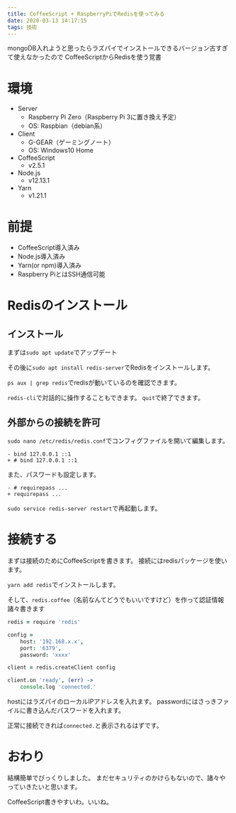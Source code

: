 ```yaml
---
title: CoffeeScript + RaspberryPiでRedisを使ってみる
date: 2020-03-13 14:17:15
tags: 技術
---
```


mongoDB入れようと思ったらラズパイでインストールできるバージョン古すぎて使えなかったので
CoffeeScriptからRedisを使う覚書

# 環境

- Server
  - Raspberry Pi Zero（Raspberry Pi 3に置き換え予定）
  - OS: Raspbian（debian系）
- Client
  - G-GEAR（ゲーミングノート）
  - OS: Windows10 Home
- CoffeeScript
  - v2.5.1
- Node.js
  - v12.13.1
- Yarn
  - v1.21.1

# 前提

- CoffeeScript導入済み
- Node.js導入済み
- Yarn(or npm)導入済み
- Raspberry PiとはSSH通信可能

# Redisのインストール

## インストール

まずは`sudo apt update`でアップデート

その後に`sudo apt install redis-server`でRedisをインストールします。

`ps aux | grep redis`でredisが動いているのを確認できます。

`redis-cli`で対話的に操作することもできます。
`quit`で終了できます。

## 外部からの接続を許可

`sudo nano /etc/redis/redis.conf`でコンフィグファイルを開いて編集します。

```
- bind 127.0.0.1 ::1
+ # bind 127.0.0.1 ::1
```

また、パスワードも設定します。

```
- # requirepass ...
+ requirepass ...
```

`sudo service redis-server restart`で再起動します。

# 接続する

まずは接続のためにCoffeeScriptを書きます。
接続にはredisパッケージを使います。

`yarn add redis`でインストールします。

そして、`redis.coffee`（名前なんてどうでもいいですけど）を作って認証情報諸々書きます

```coffeescript
redis = require 'redis'

config =
    host: '192.168.x.x',
    port: '6379',
    password: 'xxxx'

client = redis.createClient config

client.on 'ready', (err) ->
    console.log 'connected.'

```

hostにはラズパイのローカルIPアドレスを入れます。
passwordにはさっきファイルに書き込んだパスワードを入れます。

正常に接続できれば`connected.`と表示されるはずです。

# おわり

結構簡単でびっくりしました。
まだセキュリティのかけらもないので、諸々やっていきたいと思います。

CoffeeScript書きやすいわ。いいね。
